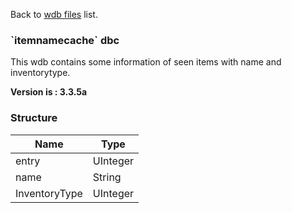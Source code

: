 Back to [wdb files](wdb_files) list.

### \`itemnamecache\` dbc

This wdb contains some information of seen items with name and inventorytype.

**Version is : 3.3.5a**

### Structure

| **Name**      | **Type** |
|---------------|----------|
| entry         | UInteger |
| name          | String   |
| InventoryType | UInteger |


